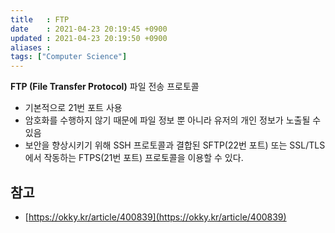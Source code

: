 ```yaml
---
title   : FTP
date    : 2021-04-23 20:19:45 +0900
updated : 2021-04-23 20:19:50 +0900
aliases : 
tags: ["Computer Science"]
---
```


**FTP (File Transfer Protocol)**
파일 전송 프로토콜  
- 기본적으로 21번 포트 사용 
- 암호화를 수행하지 않기 때문에 파일 정보 뿐 아니라 유저의 개인 정보가 노출될 수 있음 
- 보안을 향상시키기 위해 SSH 프로토콜과 결합된 SFTP(22번 포트) 또는 SSL/TLS에서 작동하는 FTPS(21번 포트) 프로토콜을 이용할 수 있다.  

## 참고
- [https://okky.kr/article/400839](https://okky.kr/article/400839)